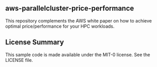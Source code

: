 ## aws-parallelcluster-price-performance

This repository complements the AWS white paper on how to achieve optimal price/performance for your HPC workloads.

## License Summary

This sample code is made available under the MIT-0 license. See the LICENSE file.
